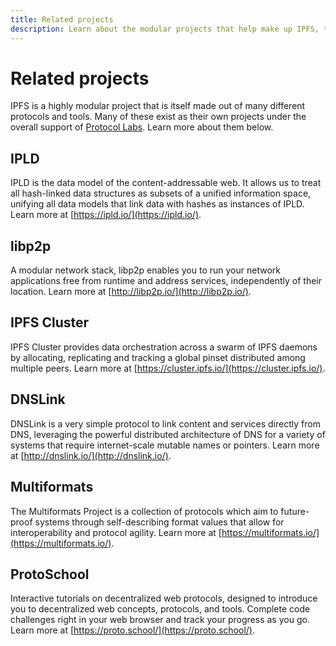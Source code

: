 ```yaml
---
title: Related projects
description: Learn about the modular projects that help make up IPFS, the InterPlanetary File System.
---
```


# Related projects

IPFS is a highly modular project that is itself made out of many different protocols and tools. Many of these exist as their own projects under the overall support of [Protocol Labs](https://protocol.ai). Learn more about them below.

## IPLD

IPLD is the data model of the content-addressable web. It allows us to treat all hash-linked data structures as subsets of a unified information space, unifying all data models that link data with hashes as instances of IPLD. Learn more at [https://ipld.io/](https://ipld.io/).

## libp2p

A modular network stack, libp2p enables you to run your network applications free from runtime and address services, independently of their location. Learn more at [http://libp2p.io/](http://libp2p.io/).

## IPFS Cluster

IPFS Cluster provides data orchestration across a swarm of IPFS daemons by allocating, replicating and tracking a global pinset distributed among multiple peers. Learn more at [https://cluster.ipfs.io/](https://cluster.ipfs.io/).

## DNSLink

DNSLink is a very simple protocol to link content and services directly from DNS, leveraging the powerful distributed architecture of DNS for a variety of systems that require internet-scale mutable names or pointers. Learn more at [http://dnslink.io/](http://dnslink.io/).

## Multiformats

The Multiformats Project is a collection of protocols which aim to future-proof systems through self-describing format values that allow for interoperability and protocol agility. Learn more at [https://multiformats.io/](https://multiformats.io/).

## ProtoSchool

Interactive tutorials on decentralized web protocols, designed to introduce you to decentralized web concepts, protocols, and tools. Complete code challenges right in your web browser and track your progress as you go. Learn more at [https://proto.school/](https://proto.school/).
